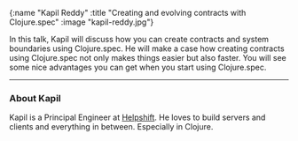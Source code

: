 {:name  "Kapil Reddy"
 :title "Creating and evolving contracts with Clojure.spec"
 :image "kapil-reddy.jpg"}

In this talk, Kapil will discuss how you can create contracts and system boundaries using Clojure.spec. He will make a case how creating contracts using Clojure.spec not only makes things easier but also faster. You will see some nice advantages you can get when you start using Clojure.spec.

---

### About Kapil

Kapil is a Principal Engineer at [Helpshift](https://www.helpshift.com/). He loves to build servers and clients and everything in between. Especially in Clojure.